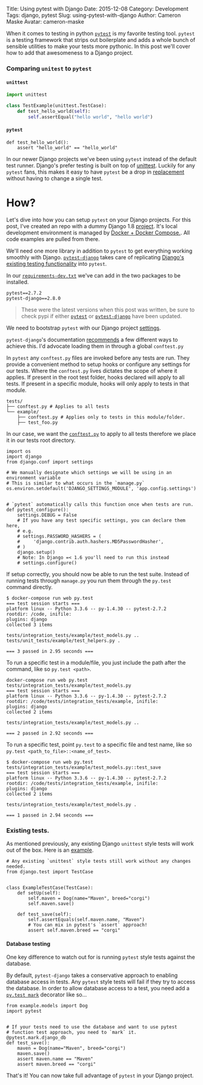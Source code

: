Title: Using pytest with Django
Date: 2015-12-08
Category: Development
Tags: django, pytest
Slug: using-pytest-with-django
Author: Cameron Maske
Avatar: cameron-maske

When it comes to testing in python [`pytest`](http://pytest.org/latest/) is my favorite testing tool. `pytest` is a testing framework that strips out boilerplate and adds a whole bunch of sensible utilities to make your tests more pythonic. In this post we'll cover how to add that awesomeness to a Django project.



### Comparing `unitest` to `pytest`

#### `unittest`
```python
import unittest

class TestExample(unittest.TestCase):
    def test_hello_world(self):
        self.assertEqual("hello world", "hello world")
```

#### `pytest`
```
def test_hello_world():
    assert "hello_world" == "hello_world"
```

In our newer Django projects we've been using `pytest` instead of the default test runner. Django's prefer testing is built on top of [unittest](https://github.com/django/django/blob/2ab244ff3a799b1a49550a7e7582c4b46e402197/django/test/testcases.py#L155). Luckily for any `pytest` fans, this makes it easy to have `pytest` be a drop in [replacement](https://pytest.org/latest/unittest.html) without having to change a single test.

# How?

Let's dive into how you can setup `pytest` on your Django projects. For this post, I've created an repo with a dummy Django 1.8 [project](https://github.com/TrackMaven/using-pytest-with-django).  It's local development environment is managed by [Docker + Docker Compose.](http://engineroom.trackmaven.com/blog/a-better-development-environment-with-docker-and-fig/). All code examples are pulled from there.

We'll need one more library in addition to `pytest`  to get everything working smoothly with Django. [`pytest-django`](https://pytest-django.readthedocs.org) takes care of replicating [Django's existing testing functionality](https://docs.djangoproject.com/en/1.8/topics/testing/tools/#transactiontestcase) into `pytest`.

In our [`requirements-dev.txt`](https://github.com/TrackMaven/using-pytest-with-django/blob/master/requirements-dev.txt) we've can add in the two packages to be installed.

```
pytest==2.7.2
pytest-django==2.8.0
```

> These were the latest versions when this post was written, be sure to check pypi if either [`pytest`](https://pypi.python.org/pypi/pytest) or [`pytest-django`](https://pypi.python.org/pypi/pytest-django) have been updated.

We need to bootstrap `pytest` with our Django project [settings](https://docs.djangoproject.com/en/1.8/topics/settings/).

`pytest-django`'s documentation [recommends](https://pytest-django.readthedocs.org/en/latest/configuring_django.html) a few different ways to achieve this. I'd advocate loading them in through a global `conftest.py`

In `pytest` any `conftest.py` files are invoked before any tests are run. They provide a convenient method to setup hooks or configure any settings for our tests.
Where the `conftest.py` lives dictates the scope of where it applies. If present in the root test folder, hooks declared will apply to all tests. If present in a specific module, hooks will only apply to tests in that module.

```
tests/
├── conftest.py # Applies to all tests
└── example/
    ├── conftest.py # Applies only to tests in this module/folder.
    ├── test_foo.py
```

In our case, we want the [`conftest.py`](https://github.com/TrackMaven/using-pytest-with-django/blob/master/tests/conftest.py) to apply to all tests therefore we place it in our tests root directory.

```
import os
import django
from django.conf import settings

# We manually designate which settings we will be using in an environment variable
# This is similar to what occurs in the `manage.py`
os.environ.setdefault('DJANGO_SETTINGS_MODULE', 'app.config.settings')


# `pytest` automatically calls this function once when tests are run.
def pytest_configure():
    settings.DEBUG = False
    # If you have any test specific settings, you can declare them here,
    # e.g.
    # settings.PASSWORD_HASHERS = (
    #     'django.contrib.auth.hashers.MD5PasswordHasher',
    # )
    django.setup()
    # Note: In Django =< 1.6 you'll need to run this instead
    # settings.configure()

```

If setup correctly, you should now be able to run the test suite. Instead of running tests through `manage.py` you run them through the `py.test` command directly.

```
$ docker-compose run web py.test
=== test session starts ===
platform linux -- Python 3.3.6 -- py-1.4.30 -- pytest-2.7.2
rootdir: /code, inifile:
plugins: django
collected 3 items

tests/integration_tests/example/test_models.py ..
tests/unit_tests/example/test_helpers.py .

=== 3 passed in 2.95 seconds ===
```

To run a specific test in a module/file, you just include the path after the command, like so `py.test <path>`.

```
docker-compose run web py.test tests/integration_tests/example/test_models.py
=== test session starts ===
platform linux -- Python 3.3.6 -- py-1.4.30 -- pytest-2.7.2
rootdir: /code/tests/integration_tests/example, inifile:
plugins: django
collected 2 items

tests/integration_tests/example/test_models.py ..

=== 2 passed in 2.92 seconds ===
```

To run a specific test, point `py.test` to a specific file and test name, like so `py.test <path_to_file>::<name_of_test>`.

```
$ docker-compose run web py.test tests/integration_tests/example/test_models.py::test_save
=== test session starts ===
platform linux -- Python 3.3.6 -- py-1.4.30 -- pytest-2.7.2
rootdir: /code/tests/integration_tests/example, inifile:
plugins: django
collected 2 items

tests/integration_tests/example/test_models.py .

=== 1 passed in 2.94 seconds ===
```

### Existing tests.

As mentioned previously, any existing Django `unittest` style tests will work out of the box. Here is an [example](https://github.com/TrackMaven/using-pytest-with-django/blob/master/tests/integration_tests/example/test_models.py).

```
# Any existing `unittest` style tests still work without any changes needed.
from django.test import TestCase


class ExampleTestCase(TestCase):
    def setUp(self):
        self.maven = Dog(name="Maven", breed="corgi")
        self.maven.save()

    def test_save(self):
        self.assertEquals(self.maven.name, "Maven")
        # You can mix in pytest's `assert` approach!
        assert self.maven.breed == "corgi"
```

#### Database testing

One key difference to watch out for is running `pytest` style tests against the database.

By default, `pytest-django` takes a conservative approach to enabling database access in tests.  Any `pytest` style tests will fail if they try to access the database.
In order to allow database access to a test, you need add a [`py.test mark`](http://pytest.org/latest/mark.html) decorator like so...

```
from example.models import Dog
import pytest


# If your tests need to use the database and want to use pytest
# function test approach, you need to `mark` it.
@pytest.mark.django_db
def test_save():
    maven = Dog(name="Maven", breed="corgi")
    maven.save()
    assert maven.name == "Maven"
    assert maven.breed == "corgi"
```

That's it! You can now take full advantage of `pytest` in your Django project.
